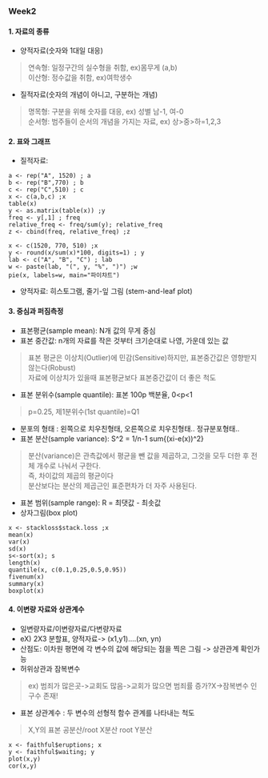 ### Week2

#### 1. 자료의 종류
- 양적자료(숫자와 1대일 대응)  
> 연속형: 일정구간의 실수형을 취함, ex)몸무게  (a,b)  
> 이산형: 정수값을 취함, ex)여학생수  
- 질적자료(숫자의 개념이 아니고, 구분하는 개념)  
> 명목형: 구분을 위해 숫자를 대응, ex) 성별 남-1, 여-0   
> 순서형: 범주들이 순서의 개념을 가지는 자료, ex) 상>중>하=1,2,3  

#### 2. 표와 그래프  
- 질적자료:   
``` 도수분포표(frequency table)  
a <- rep("A", 1520) ; a  
b <- rep("B",770) ; b  
c <- rep("C",510) ; c  
x <- c(a,b,c) ;x  
table(x)
y <- as.matrix(table(x)) ;y  
freq <- y[,1] ; freq  
relative_freq <- freq/sum(y); relative_freq  
z <- cbind(freq, relative_freq) ;z  
```
``` 파이 챠트 (pie chart)  
x <- c(1520, 770, 510) ;x
y <- round(x/sum(x)*100, digits=1) ; y
lab <- c("A", "B", "C") ; lab
w <- paste(lab, "(", y, "%", ")") ;w
pie(x, labels=w, main="파이챠트")
```
- 양적자료: 히스토그램,  줄기-잎 그림 (stem-and-leaf plot)  

#### 3. 중심과 퍼짐측정  
- 표본평균(sample mean): N개 값의 무게 중심  
- 표본 중간값: n개의 자료를 작은 것부터 크기순대로 나영, 가운데 있는 값  
> 표본 평균은 이상치(Outlier)에 민감(Sensitive)하지만, 표본중간값은 영향받지 않는다(Robust)  
> 자료에 이상치가 있을때 표본평균보다 표본중간값이 더 좋은 척도  
- 표본 분위수(sample quantile): 표본 100p 백분율, 0<p<1  
> p=0.25, 제1분위수(1st quantile)=Q1  
- 분포의 형태 : 왼쪽으로 치우친형태, 오른쪽으로 치우친형태.. 정규분포형태.. 
- 표본 분산(sample variance):  S^2 = 1/n-1 sum{(xi-e(x))^2}  
> 분산(variance)은 관측값에서 평균을 뺀 값을 제곱하고, 그것을 모두 더한 후 전체 개수로 나눠서 구한다.  
> 즉, 차이값의 제곱의 평균이다  
> 분산보다는 분산의 제곱근인 표준편차가 더 자주 사용된다.  
- 표본 범위(sample range): R = 최댓값 - 최솟값  
- 상자그림(box plot)  
``` 실습  
x <- stackloss$stack.loss ;x
mean(x)
var(x)
sd(x)
s<-sort(x); s
length(x)
quantile(x, c(0.1,0.25,0.5,0.95))
fivenum(x)
summary(x)
boxplot(x)
```

#### 4. 이변량 자료와 상관계수 
- 일변량자료/이변량자료/다변량자료  
- eX) 2X3 분할표, 양적자료-> (x1,y1)....(xn, yn)  
- 산점도: 이차원 평면에 각 변수의 값에 해당되는 점을 찍은 그림  -> 상관관계 확인가능  
- 허위상관과 잠복변수  
> ex) 범죄가 많은곳->교회도 많음->교회가 많으면 범죄률 증가?X->잠복변수 인구수 존재!  
- 표본 상관계수  : 두 변수의 선형적 함수 관계를 나타내는 척도  
> X,Y의 표본 공분산/root X분산 root Y분산  
``` 실습
x <- faithful$eruptions; x
y <- faithful$waiting; y
plot(x,y)
cor(x,y)
```
